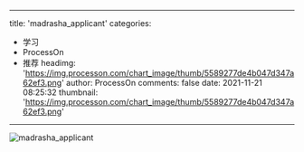 
---
title: 'madrasha_applicant'
categories: 
 - 学习
 - ProcessOn
 - 推荐
headimg: 'https://img.processon.com/chart_image/thumb/5589277de4b047d347a62ef3.png'
author: ProcessOn
comments: false
date: 2021-11-21 08:25:32
thumbnail: 'https://img.processon.com/chart_image/thumb/5589277de4b047d347a62ef3.png'
---

<div>   
<img class="thumb" alt="madrasha_applicant" src="https://img.processon.com/chart_image/thumb/5589277de4b047d347a62ef3.png" referrerpolicy="no-referrer">
<p></p>  
</div>
            